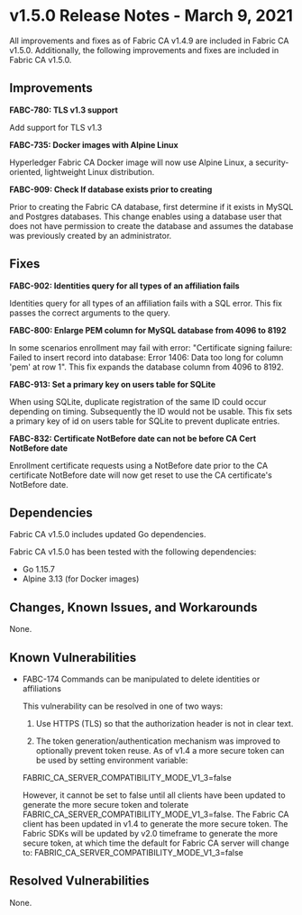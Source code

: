 v1.5.0 Release Notes - March 9, 2021
====================================

All improvements and fixes as of Fabric CA v1.4.9 are included in Fabric CA v1.5.0.
Additionally, the following improvements and fixes are included in Fabric CA v1.5.0.

Improvements
------------

**FABC-780: TLS v1.3 support**

Add support for TLS v1.3

**FABC-735: Docker images with Alpine Linux**

Hyperledger Fabric CA Docker image will now use Alpine Linux,
a security-oriented, lightweight Linux distribution.

**FABC-909: Check If database exists prior to creating**

Prior to creating the Fabric CA database, first determine if it exists in MySQL and Postgres databases.
This change enables using a database user that does not have permission to create the database and assumes the database was previously created by an administrator.


Fixes
-----

**FABC-902: Identities query for all types of an affiliation fails**

Identities query for all types of an affiliation fails with a SQL error.
This fix passes the correct arguments to the query.

**FABC-800: Enlarge PEM column for MySQL database from 4096 to 8192**

In some scenarios enrollment may fail with error:
"Certificate signing failure: Failed to insert record into database: Error 1406: Data too long for column 'pem' at row 1".
This fix expands the database column from 4096 to 8192.

**FABC-913: Set a primary key on users table for SQLite**

When using SQLite, duplicate registration of the same ID could occur depending on timing. Subsequently the ID would not be usable.
This fix sets a primary key of id on users table for SQLite to prevent duplicate entries.

**FABC-832: Certificate NotBefore date can not be before CA Cert NotBefore date**

Enrollment certificate requests using a NotBefore date prior to the CA certificate NotBefore
date will now get reset to use the CA certificate's NotBefore date.


Dependencies
------------
Fabric CA v1.5.0 includes updated Go dependencies.

Fabric CA v1.5.0 has been tested with the following dependencies:
- Go 1.15.7
- Alpine 3.13 (for Docker images)


Changes, Known Issues, and Workarounds
--------------------------------------
None.

Known Vulnerabilities
---------------------
- FABC-174 Commands can be manipulated to delete identities or affiliations

  This vulnerability can be resolved in one of two ways:

  1) Use HTTPS (TLS) so that the authorization header is not in clear text.

  2) The token generation/authentication mechanism was improved to optionally prevent
  token reuse. As of v1.4 a more secure token can be used by setting environment variable:

  FABRIC_CA_SERVER_COMPATIBILITY_MODE_V1_3=false

  However, it cannot be set to false until all clients have
  been updated to generate the more secure token and tolerate
  FABRIC_CA_SERVER_COMPATIBILITY_MODE_V1_3=false.
  The Fabric CA client has been updated in v1.4 to generate the more secure token.
  The Fabric SDKs will be updated by v2.0 timeframe to generate the more secure token,
  at which time the default for Fabric CA server will change to:
  FABRIC_CA_SERVER_COMPATIBILITY_MODE_V1_3=false

Resolved Vulnerabilities
------------------------
None.
